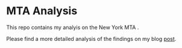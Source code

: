# MTA Analysis
This repo contains my analyis on the New York MTA .

Please find a more detailed analysis of the findings on my blog [post](http://npatta01.github.io/2015/07/19/mta_analysis/). 
